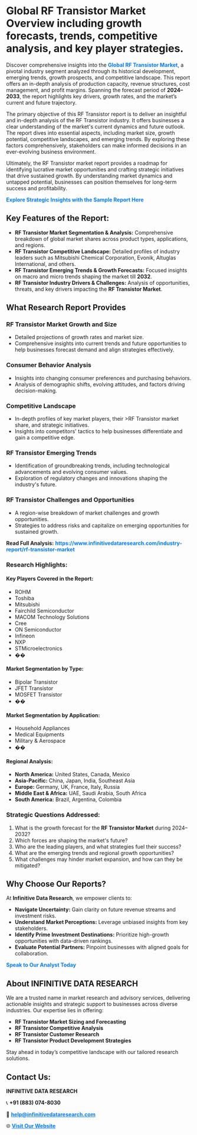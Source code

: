 <h1>Global RF Transistor Market Overview including growth forecasts, trends, competitive analysis, and key player strategies.</h1>
<p>
Discover comprehensive insights into the 
<a href="https://www.infinitivedataresearch.com/industry-report/rf-transistor-market" rel="dofollow" style="color: #007BFF; text-decoration: none;"><strong>Global RF Transistor Market</strong></a>, a pivotal industry segment analyzed through its historical development, emerging trends, growth prospects, and competitive landscape. This report offers an in-depth analysis of production capacity, revenue structures, cost management, and profit margins. Spanning the forecast period of <strong>2024–2033</strong>, the report highlights key drivers, growth rates, and the market’s current and future trajectory.
</p>
<p>
The primary objective of this RF Transistor report is to deliver an insightful and in-depth analysis of the RF Transistor industry. It offers businesses a clear understanding of the market's current dynamics and future outlook. The report dives into essential aspects, including market size, growth potential, competitive landscapes, and emerging trends. By exploring these factors comprehensively, stakeholders can make informed decisions in an ever-evolving business environment.
</p>
<p>
Ultimately, the RF Transistor market report provides a roadmap for identifying lucrative market opportunities and crafting strategic initiatives that drive sustained growth. By understanding market dynamics and untapped potential, businesses can position themselves for long-term success and profitability.
</p>
<p>
<a href="https://www.infinitivedataresearch.com/request-sample/reportId=109492" style="color: #007BFF; text-decoration: none;"><strong>Explore Strategic Insights with the Sample Report Here</strong></a>
</p>

<h2>Key Features of the Report:</h2>
<ul>
<li><strong>RF Transistor Market Segmentation & Analysis:</strong> Comprehensive breakdown of global market shares across product types, applications, and regions.</li>
<li><strong>RF Transistor Competitive Landscape:</strong> Detailed profiles of industry leaders such as Mitsubishi Chemical Corporation, Evonik, Altuglas International, and others.</li>
<li><strong>RF Transistor Emerging Trends & Growth Forecasts:</strong> Focused insights on macro and micro trends shaping the market till <strong>2032</strong>.</li>
<li><strong>RF Transistor Industry Drivers & Challenges:</strong> Analysis of opportunities, threats, and key drivers impacting the <strong>RF Transistor Market</strong>.</li>
</ul>

<h2>What Research Report Provides</h2>
<h3>RF Transistor Market Growth and Size</h3>
<ul>
<li>Detailed projections of growth rates and market size.</li>
<li>Comprehensive insights into current trends and future opportunities to help businesses forecast demand and align strategies effectively.</li>
</ul>

<h3>Consumer Behavior Analysis</h3>
<ul>
<li>Insights into changing consumer preferences and purchasing behaviors.</li>
<li>Analysis of demographic shifts, evolving attitudes, and factors driving decision-making.</li>
</ul>

<h3>Competitive Landscape</h3>
<ul>
<li>In-depth profiles of key market players, their >RF Transistor market share, and strategic initiatives.</li>
<li>Insights into competitors' tactics to help businesses differentiate and gain a competitive edge.</li>
</ul>

<h3>RF Transistor Emerging Trends</h3>
<ul>
<li>Identification of groundbreaking trends, including technological advancements and evolving consumer values.</li>
<li>Exploration of regulatory changes and innovations shaping the industry's future.</li>
</ul>

<h3>RF Transistor Challenges and Opportunities</h3>
<ul>
<li>A region-wise breakdown of market challenges and growth opportunities.</li>
<li>Strategies to address risks and capitalize on emerging opportunities for sustained growth.</li>
</ul>
<p><strong>Read Full Analysis:</strong> <a href="https://www.infinitivedataresearch.com/industry-report/rf-transistor-market" rel="dofollow" style="color: #007BFF; text-decoration: none;"><strong>https://www.infinitivedataresearch.com/industry-report/rf-transistor-market</strong></a></p>
<h3>Research Highlights:</h3>
<h4>Key Players Covered in the Report:</h4>
<ul><li>ROHM</li><li>Toshiba</li><li>Mitsubishi</li><li>Fairchild Semiconductor</li><li>MACOM Technology Solutions</li><li>Cree</li><li>ON Semiconductor</li><li>Infineon</li><li>NXP</li><li>STMicroelectronics</li><li>��</li></ul>
<h4>Market Segmentation by Type:</h4>
<ul><li>Bipolar Transistor</li><li>JFET Transistor</li><li>MOSFET Transistor</li><li>��</li></ul>
<h4>Market Segmentation by Application:</h4>
<ul><li>Household Appliances</li><li>Medical Equipments</li><li>Military &amp; Aerospace</li><li>��</li></ul>

<h4>Regional Analysis:</h4>
<ul>
<li><strong>North America:</strong> United States, Canada, Mexico</li>
<li><strong>Asia-Pacific:</strong> China, Japan, India, Southeast Asia</li>
<li><strong>Europe:</strong> Germany, UK, France, Italy, Russia</li>
<li><strong>Middle East & Africa:</strong> UAE, Saudi Arabia, South Africa</li>
<li><strong>South America:</strong> Brazil, Argentina, Colombia</li>
</ul>

<h3>Strategic Questions Addressed:</h3>
<ol>
<li>What is the growth forecast for the <strong>RF Transistor Market</strong> during 2024–2032?</li>
<li>Which forces are shaping the market's future?</li>
<li>Who are the leading players, and what strategies fuel their success?</li>
<li>What are the emerging trends and regional growth opportunities?</li>
<li>What challenges may hinder market expansion, and how can they be mitigated?</li>
</ol>

<h2>Why Choose Our Reports?</h2>
<p>At <strong>Infinitive Data Research</strong>, we empower clients to:</p>
<ul>
<li><strong>Navigate Uncertainty:</strong> Gain clarity on future revenue streams and investment risks.</li>
<li><strong>Understand Market Perceptions:</strong> Leverage unbiased insights from key stakeholders.</li>
<li><strong>Identify Prime Investment Destinations:</strong> Prioritize high-growth opportunities with data-driven rankings.</li>
<li><strong>Evaluate Potential Partners:</strong> Pinpoint businesses with aligned goals for collaboration.</li>
</ul>
<p><a href="https://www.infinitivedataresearch.com/industry-report/rf-transistor-market" rel="dofollow" style="color: #007BFF; text-decoration: none;"><strong>Speak to Our Analyst Today</strong></a></p>

<h2>About INFINITIVE DATA RESEARCH</h2>
<p>We are a trusted name in market research and advisory services, delivering actionable insights and strategic support to businesses across diverse industries. Our expertise lies in offering:</p>
<ul>
<li><strong>RF Transistor Market Sizing and Forecasting</strong></li>
<li><strong>RF Transistor Competitive Analysis</strong></li>
<li><strong>RF Transistor Customer Research</strong></li>
<li><strong>RF Transistor Product Development Strategies</strong></li>
</ul>
<p>Stay ahead in today’s competitive landscape with our tailored research solutions.</p>

<h2>Contact Us:</h2>
<p><strong>INFINITIVE DATA RESEARCH</strong></p>
<p>📞 <strong>+91 (883) 074-8030</strong></p>
<p>📧 <strong><a href="mailto:help@infinitivedataresearch.com" style="color: #007BFF;">help@infinitivedataresearch.com</a></strong></p>
<p>🌐 <strong><a href="https://www.infinitivedataresearch.com" rel="dofollow" style="color: #007BFF;">Visit Our Website</a></strong></p>